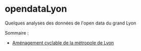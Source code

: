 # opendataLyon

Quelques analyses des données de l'open data du grand Lyon


Sommaire :

* [Aménagement cyclable de la métropole de Lyon](./velo/)
